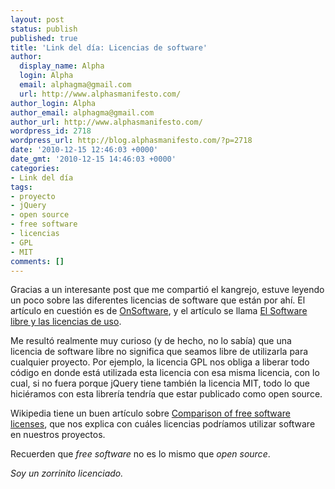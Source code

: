 ```yaml
---
layout: post
status: publish
published: true
title: 'Link del día: Licencias de software'
author:
  display_name: Alpha
  login: Alpha
  email: alphagma@gmail.com
  url: http://www.alphasmanifesto.com/
author_login: Alpha
author_email: alphagma@gmail.com
author_url: http://www.alphasmanifesto.com/
wordpress_id: 2718
wordpress_url: http://blog.alphasmanifesto.com/?p=2718
date: '2010-12-15 12:46:03 +0000'
date_gmt: '2010-12-15 14:46:03 +0000'
categories:
- Link del día
tags:
- proyecto
- jQuery
- open source
- free software
- licencias
- GPL
- MIT
comments: []
---
```


Gracias a un interesante post que me compartió el kangrejo, estuve leyendo un poco sobre las diferentes licencias de software que están por ahí. El artículo en cuestión es de <a href="http://onsoftware.softonic.com/">OnSoftware</a>, y el artículo se llama <a href="http://onsoftware.softonic.com/el-software-libre-y-las-licencias-de-uso">El Software libre y las licencias de uso</a>.

Me resultó realmente muy curioso (y de hecho, no lo sabía) que una licencia de software libre no significa que seamos libre de utilizarla para cualquier proyecto. Por ejemplo, la licencia GPL nos obliga a liberar todo código en donde está utilizada esta licencia con esa misma licencia, con lo cual, si no fuera porque jQuery tiene también la licencia MIT, todo lo que hiciéramos con esta librería tendría que estar publicado como open source.

Wikipedia tiene un buen artículo sobre <a href="http://en.wikipedia.org/wiki/Comparison_of_free_software_licenses">Comparison of free software licenses</a>, que nos explica con cuáles licencias podríamos utilizar software en nuestros proyectos.

Recuerden que _free software_ no es lo mismo que _open source_.

_Soy un zorrinito licenciado._
